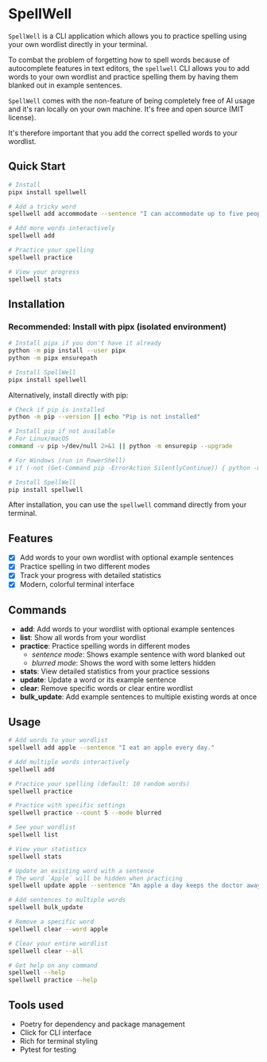 # SpellWell

`SpellWell` is a CLI application which allows you to practice spelling using your own wordlist directly in your terminal.

To combat the problem of forgetting how to spell words because of autocomplete features in text editors, the `spellwell` CLI allows you to add words to your own wordlist and practice spelling them by having them blanked out in example sentences.

`SpellWell` comes with the non-feature of being completely free of AI usage and it's ran locally on your own machine. It's free and open source (MIT license).

It's therefore important that you add the correct spelled words to your wordlist.

## Quick Start

```bash
# Install
pipx install spellwell

# Add a tricky word
spellwell add accommodate --sentence "I can accommodate up to five people."

# Add more words interactively
spellwell add

# Practice your spelling
spellwell practice

# View your progress
spellwell stats
```

## Installation

### Recommended: Install with pipx (isolated environment)

```bash
# Install pipx if you don't have it already
python -m pip install --user pipx
python -m pipx ensurepath

# Install SpellWell
pipx install spellwell
```

Alternatively, install directly with pip:

```bash
# Check if pip is installed
python -m pip --version || echo "Pip is not installed"

# Install pip if not available
# For Linux/macOS
command -v pip >/dev/null 2>&1 || python -m ensurepip --upgrade

# For Windows (run in PowerShell)
# if (-not (Get-Command pip -ErrorAction SilentlyContinue)) { python -m ensurepip --upgrade }

# Install SpellWell
pip install spellwell
```

After installation, you can use the `spellwell` command directly from your terminal.

## Features

- [x] Add words to your own wordlist with optional example sentences
- [x] Practice spelling in two different modes
- [x] Track your progress with detailed statistics
- [x] Modern, colorful terminal interface

## Commands

- **add**: Add words to your wordlist with optional example sentences
- **list**: Show all words from your wordlist
- **practice**: Practice spelling words in different modes
  - *sentence mode*: Shows example sentence with word blanked out
  - *blurred mode*: Shows the word with some letters hidden
- **stats**: View detailed statistics from your practice sessions
- **update**: Update a word or its example sentence
- **clear**: Remove specific words or clear entire wordlist
- **bulk_update**: Add example sentences to multiple existing words at once

## Usage

```bash
# Add words to your wordlist
spellwell add apple --sentence "I eat an apple every day."

# Add multiple words interactively
spellwell add

# Practice your spelling (default: 10 random words)
spellwell practice

# Practice with specific settings
spellwell practice --count 5 --mode blurred

# See your wordlist
spellwell list

# View your statistics
spellwell stats

# Update an existing word with a sentence
# The word `Apple` will be hidden when practicing
spellwell update apple --sentence "An apple a day keeps the doctor away."

# Add sentences to multiple words
spellwell bulk_update

# Remove a specific word
spellwell clear --word apple

# Clear your entire wordlist
spellwell clear --all

# Get help on any command
spellwell --help
spellwell practice --help
```

## Tools used

- Poetry for dependency and package management
- Click for CLI interface
- Rich for terminal styling
- Pytest for testing
